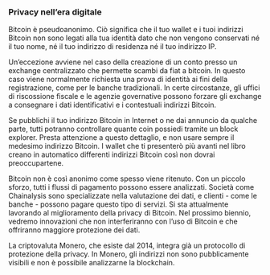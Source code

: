 ### Privacy nell’era digitale

Bitcoin è pseudoanonimo. Ciò significa che il tuo wallet e i tuoi indirizzi Bitcoin non sono legati alla tua identità dato che non vengono conservati né il tuo nome, né il tuo indirizzo di residenza né il tuo indirizzo IP.

Un’eccezione avviene nel caso della creazione di un conto presso un exchange centralizzato che permette scambi da fiat a bitcoin. In questo caso viene normalmente richiesta una prova di identità ai fini della registrazione, come per le banche tradizionali. In certe circostanze, gli uffici di riscossione fiscale e le agenzie governative possono forzare gli exchange a consegnare i dati identificativi e i contestuali indirizzi Bitcoin.

Se pubblichi il tuo indirizzo Bitcoin in Internet o ne dai annuncio da qualche parte, tutti potranno controllare quante coin possiedi tramite un block explorer. Presta attenzione a questo dettaglio, e non usare sempre il medesimo indirizzo Bitcoin. I wallet che ti presenterò più avanti nel libro creano in automatico differenti indirizzi Bitcoin così non dovrai preoccupartene.

Bitcoin non è così anonimo come spesso viene ritenuto. Con un piccolo sforzo, tutti i flussi di pagamento possono essere analizzati. Società come Chainalysis sono specializzate nella valutazione dei dati, e clienti - come le banche - possono pagare questo tipo di servizi. Si sta attualmente lavorando al miglioramento della privacy di Bitcoin.  Nel prossimo biennio, vedremo innovazioni che non interferiranno con l’uso di Bitcoin e che offriranno maggiore protezione dei dati.

La criptovaluta Monero, che esiste dal 2014, integra già un protocollo di protezione della privacy. In Monero, gli indirizzi non sono pubblicamente visibili e non è possibile analizzarne la blockchain.
